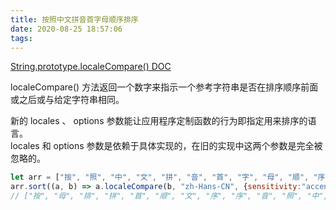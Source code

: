 ```yaml
---
title: 按照中文拼音首字母顺序排序
date: 2020-08-25 18:57:06
tags:
---
```



[String.prototype.localeCompare() DOC](https://developer.mozilla.org/zh-CN/docs/Web/JavaScript/Reference/Global_Objects/String/localeCompare)

localeCompare() 方法返回一个数字来指示一个参考字符串是否在排序顺序前面或之后或与给定字符串相同。
<!-- more -->
新的 locales 、 options 参数能让应用程序定制函数的行为即指定用来排序的语言。  
locales 和 options 参数是依赖于具体实现的，在旧的实现中这两个参数是完全被忽略的。

```javascript
let arr = ["按", "照", "中", "文", "拼", "音", "首", "字", "母", "顺", "序", "排", "序"];
arr.sort((a, b) => a.localeCompare(b, "zh-Hans-CN", {sensitivity:"accent"}))
// ["按", "母", "排", "拼", "首", "顺", "文", "序", "序", "音", "照", "中", "字"]
```
